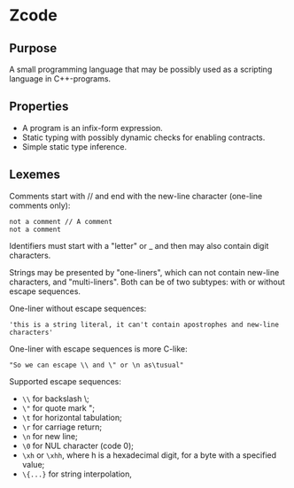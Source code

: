 # Zcode

## Purpose

A small programming language that may be possibly used as a scripting language in C++-programs. 

## Properties

* A program is an infix-form expression.
* Static typing with possibly dynamic checks for enabling contracts.
* Simple static type inference.

## Lexemes

Comments start with // and end with the new-line character (one-line comments only):

```
not a comment // A comment
not a comment
```

Identifiers must start with a "letter" or _ and then may also contain digit characters.

Strings may be presented by "one-liners", which can not contain new-line characters, and "multi-liners".
Both can be of two subtypes: with or without escape sequences.

One-liner without escape sequences:

```
'this is a string literal, it can't contain apostrophes and new-line characters'
```

One-liner with escape sequences is more C-like:

```
"So we can escape \\ and \" or \n as\tusual"
```

Supported escape sequences:

* `\\` for backslash \\;
* `\"` for quote mark ";
* `\t` for horizontal tabulation;
* `\r` for carriage return;
* `\n` for new line;
* `\0` for NUL character (code 0);
* `\xh` or `\xhh`, where h is a hexadecimal digit, for a byte with a specified value;
* `\{...}` for string interpolation,
